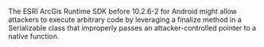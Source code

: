 The ESRI ArcGis Runtime SDK before 10.2.6-2 for Android might allow attackers to execute arbitrary code by leveraging a finalize method in a Serializable class that improperly passes an attacker-controlled pointer to a native function.
